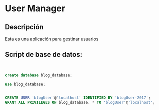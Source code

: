 # User Manager
## Descripción
Esta es una aplicación para gestinar usuarios



## Script de base de datos:



```sql
 

create database blog_database;

use blog_database;

 
CREATE USER 'blogUser'@'localhost' IDENTIFIED BY 'blogUser-2017';
GRANT ALL PRIVILEGES ON blog_database. * TO 'blogUser'@'localhost';


```
